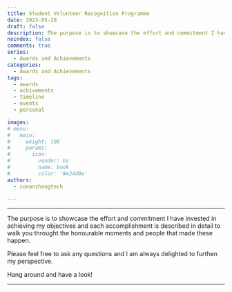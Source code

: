 ```yaml
---
title: Student Volunteer Recognition Programme
date: 2023-05-28
draft: false
description: The purpose is to showcase the effort and commitment I have invested in achieving my objectives and each accomplishment is described in detail to walk you throught the honourable moments and people that made these happen.
noindex: false
comments: true
series:
  - Awards and Achievements
categories:
  - Awards and Achievements
tags:
  - awards
  - achivements
  - timeline
  - events
  - personal

images:
# menu:
#   main:
#     weight: 100
#     params:
#       icon:
#         vendor: bs
#         name: book
#         color: '#e24d0e'
authors:
  - conanzhangtech

---
```


---
The purpose is to showcase the effort and commitment I have invested in achieving my objectives and each accomplishment is described in detail to walk you throught the honourable moments and people that made these happen.

Please feel free to ask any questions and I am always delighted to furthen my perspective.

Hang around and have a look!

---